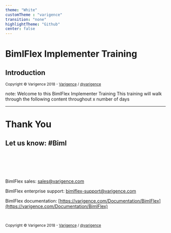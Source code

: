 ```yaml
---
theme: "White"
customTheme : "varigence"
transition: "none"
highlightTheme: "Github"
center: false
---
```


# BimlFlex Implementer Training

## Introduction

<small>Copyright &copy; Varigence 2018 - [Varigence](https://varigence.com) / [@varigence](http://twitter.com/varigence)</small>

note:
Welcome to this BimlFlex Implementer Training
This training will walk through the following content throughout x number of days

---

# Thank You

## Let us know: #Biml

<br/>
<br/>
<br/>
<br/>

BimlFlex sales: [sales@varigence.com](mailto:sales@varigence.com)

BimlFlex enterprise support: [bimlflex-support@varigence.com](mailto:bimlflex-support@varigence.com)

BimlFlex documentation: [https://varigence.com/Documentation/BimlFlex](https://varigence.com/Documentation/BimlFlex)

<br/>

<small>Copyright &copy; Varigence 2018 - [Varigence](https://varigence.com) / [@varigence](http://twitter.com/varigence)</small>